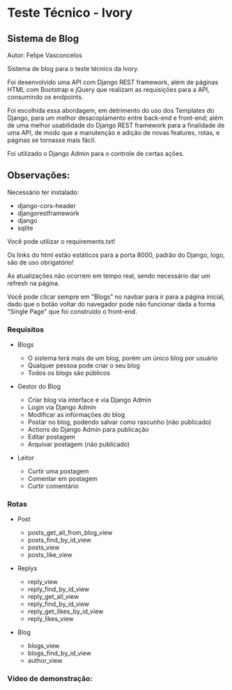 # Teste Técnico - Ivory

## Sistema de Blog

Autor: Felipe Vasconcelos

Sistema de blog para o teste técnico da Ivory.

Foi desenvolvido uma API com Django REST framework, além de páginas HTML com Bootstrap e jQuery que realizam as requisições para a API, consumindo os endpoints.

Foi escolhida essa abordagem, em detrimento do uso dos Templates do Django, para um melhor desacoplamento entre back-end e front-end; além de uma melhor usabilidade do Django REST framework para a finalidade de uma API, de modo que a manutenção e adição de novas features, rotas, e páginas se tornasse mais fácil. 

Foi utilizado o Django Admin para o controle de certas ações.

## Observações:

Necessário ter instalado:
* django-cors-header
* djangorestframework
* django
* sqlite

Você pode utilizar o requirements.txt!

Os links do html estão estáticos para a porta 8000, padrão do Django, logo, são de uso obrigatório!

As atualizações não ocorrem em tempo real, sendo necessário dar um refresh na página.

Você pode clicar sempre em "Blogs" no navbar para ir para a página inicial, dado que o botão voltar do navegador pode não funcionar dada a forma "Single Page" que foi construído o front-end.

### Requisitos

* Blogs
    * O sistema terá mais de um blog, porém um único blog por usuário
    * Qualquer pessoa pode criar o seu blog
    * Todos os blogs são públicos

* Gestor do Blog
    * Criar blog via interface e via Django Admin
    * Login via Django Admin
    * Modificar as informações do blog
    * Postar no blog, podendo salvar como rascunho (não publicado)
    * Actions do Django Admin para publicação
    * Editar postagem
    * Arquivar postagem (não publicado)
    
* Leitor 
    * Curtir uma postagem
    * Comentar em postagem
    * Curtir comentário

### Rotas

* Post
    * posts_get_all_from_blog_view
    * posts_find_by_id_view
    * posts_view
    * posts_like_view

* Replys
    * reply_view
    * reply_find_by_id_view
    * reply_get_all_view
    * reply_find_by_id_view
    * reply_get_likes_by_id_view
    * reply_likes_view

* Blog
    * blogs_view
    * blogs_find_by_id_view
    * author_view
    
### Vídeo de demonstração:


